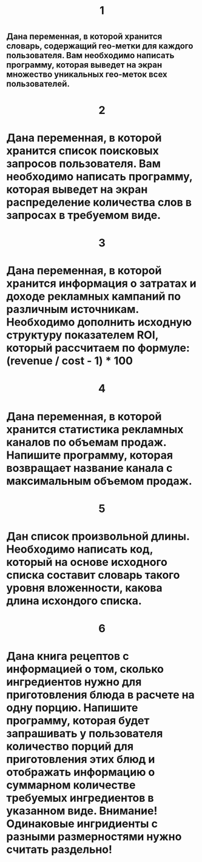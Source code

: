<h1 align="center">1 <h1>
<h2 color = "rgb(0, 0, 128)">Дана переменная, в которой хранится словарь, содержащий гео-метки для каждого пользователя. Вам необходимо написать программу, которая выведет на экран множество уникальных гео-меток всех пользователей. </h3>

<h1 align="center">2 <h1>
Дана переменная, в которой хранится список поисковых запросов пользователя. Вам необходимо написать программу, которая выведет на экран распределение количества слов в запросах в требуемом виде.

<h1 align="center">3 <h1>
Дана переменная, в которой хранится информация о затратах и доходе рекламных кампаний по различным источникам. Необходимо дополнить исходную структуру показателем ROI, который рассчитаем по формуле: (revenue / cost - 1) * 100

<h1 align="center">4 <h1>
Дана переменная, в которой хранится статистика рекламных каналов по объемам продаж. Напишите программу, которая возвращает название канала с максимальным объемом продаж.

<h1 align="center">5 <h1>
Дан список произвольной длины. Необходимо написать код, который на основе исходного списка составит словарь такого уровня вложенности, какова длина исхондого списка.
<h1 align="center">6<h1>
Дана книга рецептов с информацией о том, сколько ингредиентов нужно для приготовления блюда в расчете на одну порцию.
Напишите программу, которая будет запрашивать у пользователя количество порций для приготовления этих блюд и отображать информацию о суммарном количестве требуемых ингредиентов в указанном виде.
Внимание! Одинаковые ингридиенты с разными размерностями нужно считать раздельно!
